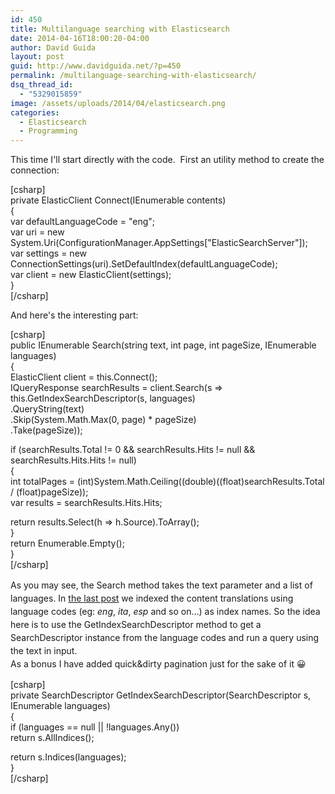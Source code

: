 ```yaml
---
id: 450
title: Multilanguage searching with Elasticsearch
date: 2014-04-16T18:00:20-04:00
author: David Guida
layout: post
guid: http://www.davidguida.net/?p=450
permalink: /multilanguage-searching-with-elasticsearch/
dsq_thread_id:
  - "5329015859"
image: /assets/uploads/2014/04/elasticsearch.png
categories:
  - Elasticsearch
  - Programming
---
```

This time I'll start directly with the code.  First an utility method to create the connection:

[csharp]  
private ElasticClient Connect(IEnumerable contents)  
{  
var defaultLanguageCode = "eng";  
var uri = new System.Uri(ConfigurationManager.AppSettings["ElasticSearchServer"]);  
var settings = new ConnectionSettings(uri).SetDefaultIndex(defaultLanguageCode);  
var client = new ElasticClient(settings);  
}  
[/csharp]

And here's the interesting part:

[csharp]  
public IEnumerable<SearchItem> Search(string text, int page, int pageSize, IEnumerable<string> languages)  
{  
ElasticClient client = this.Connect();  
IQueryResponse<SearchItem> searchResults = client.Search<SearchItem>(s => this.GetIndexSearchDescriptor(s, languages)  
.QueryString(text)  
.Skip(System.Math.Max(0, page) * pageSize)  
.Take(pageSize));

if (searchResults.Total != 0 && searchResults.Hits != null && searchResults.Hits.Hits != null)  
{  
int totalPages = (int)System.Math.Ceiling((double)((float)searchResults.Total / (float)pageSize));  
var results = searchResults.Hits.Hits;

return results.Select(h => h.Source).ToArray();  
}  
return Enumerable.Empty<SearchItem>();  
}  
[/csharp]

<span style="line-height: 1.5;">As you may see, the Search method takes the text parameter and a list of languages. In <a title="Multilanguage indexing with Elasticsearch" href="/multilanguage-indexing-with-elasticsearch/" target="_blank">the last post</a> we indexed the content translations using language codes (eg: <em>eng</em>, <em>ita</em>, <em>esp</em> and so on&#8230;) as index names. So the idea here is to use the GetIndexSearchDescriptor method to get a SearchDescriptor instance from the language codes and run a query using the text in input.<br /> As a bonus I have added quick&dirty pagination just for the sake of it 😀</span>

[csharp]  
private SearchDescriptor<SearchItem> GetIndexSearchDescriptor(SearchDescriptor<SearchItem> s, IEnumerable<string> languages)  
{  
if (languages == null || !languages.Any<string>())  
return s.AllIndices();

return s.Indices(languages);  
}  
[/csharp]

<div class="post-details-footer-widgets">
</div>